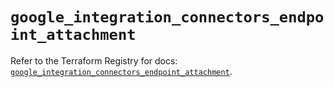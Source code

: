 # `google_integration_connectors_endpoint_attachment`

Refer to the Terraform Registry for docs: [`google_integration_connectors_endpoint_attachment`](https://registry.terraform.io/providers/hashicorp/google-beta/6.39.0/docs/resources/google_integration_connectors_endpoint_attachment).
